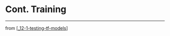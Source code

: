 # Cont. Training

---
from [[_12-1-testing-tf-models]]

[//begin]: # "Autogenerated link references for markdown compatibility"
[_12-1-testing-tf-models]: _12-1-testing-tf-models.md "Testing TF.js Models"
[//end]: # "Autogenerated link references"